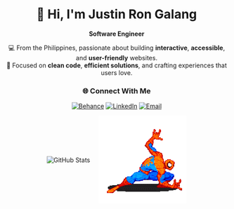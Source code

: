 <div align="center">

# 👋 Hi, I'm Justin Ron Galang  
**Software Engineer**  

💻 From the Philippines, passionate about building **interactive**, **accessible**, and **user-friendly** websites.  
🎯 Focused on **clean code**, **efficient solutions**, and crafting experiences that users love.  

### 🌐 Connect With Me
[![Behance](https://img.shields.io/badge/Behance-1769ff?style=for-the-badge&logo=behance&logoColor=white)](https://www.behance.net/justingalang1)
[![LinkedIn](https://img.shields.io/badge/LinkedIn-%230077B5.svg?style=for-the-badge&logo=linkedin&logoColor=white)](https://www.linkedin.com/in/justinron)
[![Email](https://img.shields.io/badge/Email-D14836?style=for-the-badge&logo=gmail&logoColor=white)](mailto:jrrongalang@gmail.com)


<div align="center" style="display: flex; align-items: center; justify-content: center; gap: 20px;">

<img src="https://github-readme-stats.vercel.app/api/top-langs/?username=justinron31&theme=dark&hide_border=false&layout=compact" alt="GitHub Stats" />

<img src="https://github.com/justinron31/justinron31/blob/main/spider.gif" alt="Spider-Man GIF" width="200"/>

</div>



</div>
